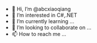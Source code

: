 - 👋 Hi, I’m @abcxiaoqiang
- 👀 I’m interested in C#,.NET
- 🌱 I’m currently learning ...
- 💞️ I’m looking to collaborate on ...
- 📫 How to reach me ...

<!---
abcxiaoqiang/abcxiaoqiang is a ✨ special ✨ repository because its `README.md` (this file) appears on your GitHub profile.
You can click the Preview link to take a look at your changes.
--->
